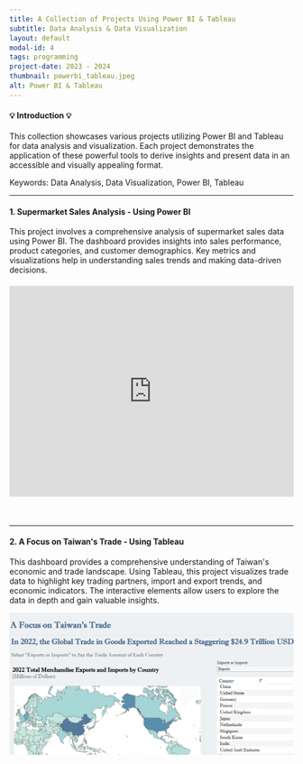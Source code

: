 ```yaml
---
title: A Collection of Projects Using Power BI & Tableau
subtitle: Data Analysis & Data Visualization
layout: default
modal-id: 4
tags: programming
project-date: 2023 - 2024
thumbnail: powerbi_tableau.jpeg
alt: Power BI & Tableau
---
```


<html>
<head>
    <meta name="viewport" content="width=device-width, initial-scale=1.0">
    <style>
        .centered-iframe {
            display: flex;
            justify-content: center;
            align-items: center;
            margin: 20px 0;
        }
    </style>
</head>
<body>
    <h4>&#128161; Introduction &#128161;</h4>
    <p>This collection showcases various projects utilizing Power BI and Tableau for data analysis and visualization. Each project demonstrates the application of these powerful tools to derive insights and present data in an accessible and visually appealing format.</p>
    <p>Keywords: Data Analysis, Data Visualization, Power BI, Tableau</p>
    <hr class="star-primary">
    <h4>1. Supermarket Sales Analysis - Using Power BI</h4>
    <p>This project involves a comprehensive analysis of supermarket sales data using Power BI. The dashboard provides insights into sales performance, product categories, and customer demographics. Key metrics and visualizations help in understanding sales trends and making data-driven decisions.</p>
    <div class="centered-iframe">
        <iframe title="Sales Analysis" width="600" height="373.5" src="https://app.powerbi.com/view?r=eyJrIjoiY2YyMGRhY2UtYjRjNC00ZTEzLTk5ZTUtM2M3OWU4ZjRkNmQ4IiwidCI6IjgzYjAyYzkyLTVmMjYtNDhlZC05ZTViLTZjMmZjYTQ2YThlNiIsImMiOjN9&pageName=7e1308f82c2c010bd136" frameborder="0" allowFullScreen="true"></iframe>
    </div>
    <br>   
    <hr class="star-primary">
    <h4>2. A Focus on Taiwan's Trade - Using Tableau</h4>
    <p>This dashboard provides a comprehensive understanding of Taiwan's economic and trade landscape. Using Tableau, this project visualizes trade data to highlight key trading partners, import and export trends, and economic indicators. The interactive elements allow users to explore the data in depth and gain valuable insights.</p>
    <a href="https://public.tableau.com/app/profile/yuting.weng7987/viz/AFocusonTaiwansTrade/DatavizProject" target="_blank" style="font-size: 18px;">
        <img src="img/portfolio/trade_image.png" class="img-responsive img-centered" alt="A Focus on Taiwan's Trade">
    </a>
    <br>

</body>
</html>

